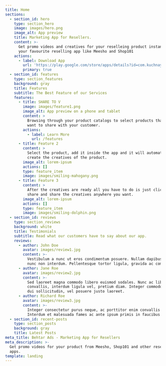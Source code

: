 ```yaml
---
title: Home
sections:
  - section_id: hero
    type: section_hero
    image: images/hero.png
    image_alt: App preview
    title: Marketing App for Resellers.
    content: >-
      Get promo videos and creatives for your reselleing product instantly. Use
      your favourite reselling app like Meesho and Shop101
    actions:
      - label: Download App
        url: 'https://play.google.com/store/apps/details?id=com.kuchnaya.behtarads'
        primary: true
  - section_id: features
    type: section_features
    background: gray
    title: Features
    subtitle: The Best Feature of our Services
    features:
      - title: SHARE TO V
        image: images/feature1.png
        image_alt: App preview on a phone and tablet
        content: >
          Browsing through your product catalogs to select products that you
          want to share with your customer.
        actions:
          - label: Learn More
            url: /features
      - title: Feature 2
        content: >
          Select the product, add it inside the app and it will automatically
          create the creatives of the product.
        image_alt: lorem-ipsum
        actions: []
        type: feature_item
        image: images/smiling-mahogany.png
      - title: Feature 3
        content: >
          After the creatives are ready all you have to do is just click on
          share and share the creatives anywhere you want.
        image_alt: lorem-ipsum
        actions: []
        type: feature_item
        image: images/smiling-dolphin.png
  - section_id: reviews
    type: section_reviews
    background: white
    title: Testimonials
    subtitle: Read what our customers have to say about our app.
    reviews:
      - author: John Doe
        avatar: images/review1.jpg
        content: >-
          Vestibulum a nunc ut eros condimentum posuere. Nullam dapibus quis
          nunc non interdum. Pellentesque tortor ligula, gravida ac commodo eu.
      - author: Jane Roe
        avatar: images/review2.jpg
        content: >-
          Sed laoreet magna commodo libero euismod sodales. Nunc ac libero
          convallis, interdum ligula vel, pretium diam. Integer commodo sem at
          dui sollicitudin, vel posuere justo laoreet.
      - author: Richard Roe
        avatar: images/review3.jpg
        content: >-
          Integer consectetur purus neque, ac porttitor enim convallis vitae.
          Interdum et malesuada fames ac ante ipsum primis in faucibus.
  - section_id: recent-posts
    type: section_posts
    background: gray
    title: Latest Posts
meta_title: Behtar Ads - Marketing App for Resellers
meta_description: >-
  Get promo videos for your product from Meesho, Shop101 and other reselling
  apps.
template: landing
---
```

